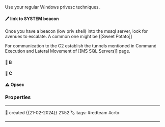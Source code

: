 
Use your regular Windows privesc techniques. 

#### 🖊️ link to SYSTEM beacon

Once you have a beacon (low priv shell) into the mssql server, look for avenues to escalate. 
A common one might be [[Sweet Potato]]

For communication to the C2 establish the tunnels mentioned in Command Execution and Lateral Movement of [[MS SQL Servers]] page.




#### 📔 B


####  📗 C


#### ⚠ Opsec




### Properties
---
📆 created   {{21-02-2024}} 21:52
🏷️ tags: #redteam #crto 

---

